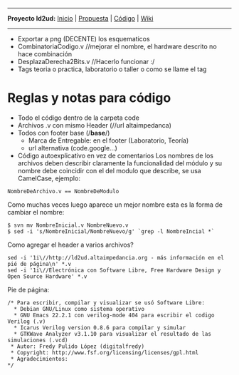 
---

**Proyecto ld2ud:** [Inicio](ld2ud.md) | [Propuesta](ld2udPropuestaProyecto.md) | [Código](http://code.google.com/p/altaimpedancia/source/browse/#svn/trunk/ld2ud/code) | [Wiki](http://code.google.com/p/altaimpedancia/w/list?q=label:ld2ud)

---


  * Exportar a png (DECENTE) los esquematicos
  * CombinatoriaCodigo.v //mejorar el nombre, el hardware descrito no hace combinación
  * DesplazaDerecha2Bits.v //Hacerlo funcionar :/
  * Tags teoria o practica, laboratorio o taller o como se llame el tag

# Reglas y notas para código #
  * Todo el código dentro de la carpeta code
  * Archivos .v con mismo Header (//url altaimpedanca)
  * Todos con footer base (/**base**/)
    * Marca de Entregable: en el footer (Laboratorio, Teoría)
    * url alternativa (code.google...)
  * Código autoexplicativo en vez de comentarios
Los nombres de los archivos deben describir claramente la funcionalidad del módulo y su nombre debe coincidir con el del modulo que describe, se usa CamelCase, ejemplo:
```
NombreDeArchivo.v == NombreDeModulo
```
Como muchas veces luego aparece un mejor nombre esta es la forma de cambiar el nombre:
```
$ svn mv NombreInicial.v NombreNuevo.v
$ sed -i 's/NombreInicial/NombreNuevo/g' `grep -l NombreIncial *`
```

Como agregar el header a varios archivos?
```
sed -i '1i\//http://ld2ud.altaimpedancia.org - más información en el pié de página\n' *.v
sed -i '1i\//Electrónica con Software Libre, Free Hardware Design y Open Source Hardware' *.v
```

Pie de página:
```
/* Para escribir, compilar y visualizar se usó Software Libre:
  * Debian GNU/Linux como sistema operativo
  * GNU Emacs 22.2.1 con verilog-mode 404 para escribir el codigo Verilog (.v)
  * Icarus Verilog version 0.8.6 para compilar y simular
  * GTKWave Analyzer v3.1.10 para visualizar el resultado de las simulaciones (.vcd)
 * Autor: Fredy Pulido López (digitalfredy)
 * Copyright: http://www.fsf.org/licensing/licenses/gpl.html
 * Agradecimientos:
*/
```